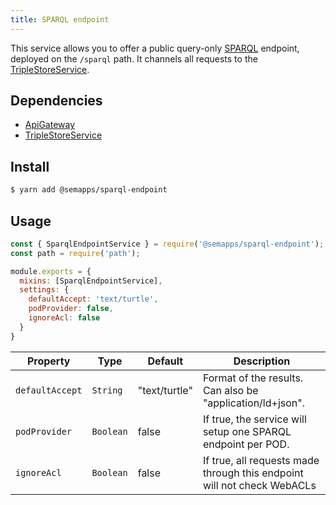 ```yaml
---
title: SPARQL endpoint
---
```


This service allows you to offer a public query-only [SPARQL](https://fr.wikipedia.org/wiki/SPARQL) endpoint, deployed
on the `/sparql` path. It channels all requests to the [TripleStoreService](./triplestore/index.md).


## Dependencies
- [ApiGateway](https://moleculer.services/docs/0.14/moleculer-web.html)
- [TripleStoreService](./triplestore/index.md)

## Install

```bash
$ yarn add @semapps/sparql-endpoint
```

## Usage

```js
const { SparqlEndpointService } = require('@semapps/sparql-endpoint');
const path = require('path');

module.exports = {
  mixins: [SparqlEndpointService],
  settings: {
    defaultAccept: 'text/turtle',
    podProvider: false,
    ignoreAcl: false
  }
}
```

| Property        | Type      | Default       | Description                                                             |
|-----------------|-----------|---------------|-------------------------------------------------------------------------|
| `defaultAccept` | `String`  | "text/turtle" | Format of the results. Can also be "application/ld+json".               |
| `podProvider`   | `Boolean` | false         | If true, the service will setup one SPARQL endpoint per POD.            |
| `ignoreAcl`     | `Boolean` | false         | If true, all requests made through this endpoint will not check WebACLs |

